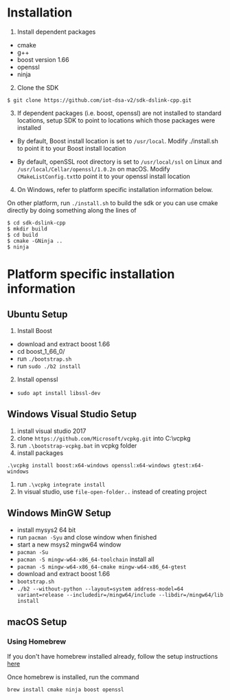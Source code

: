 # Installation

1. Install dependent packages
  * cmake
  * g++
  * boost version 1.66
  * openssl
  * ninja

2. Clone the SDK

  `$ git clone https://github.com/iot-dsa-v2/sdk-dslink-cpp.git`

3. If dependent packages (i.e. boost, openssl) are not installed to 
standard locations, setup SDK to point to locations which those packages were installed

  - By default, Boost install location is set to `/usr/local`. Modify ./install.sh to point it to your Boost install location

  - By default, openSSL root directory is set to `/usr/local/ssl` on Linux and `/usr/local/Cellar/openssl/1.0.2n` on macOS. Modify `CMakeListConfig.txt`to point it to your openssl install location

4. On Windows, refer to platform specific installation information below.

  On other platform, run ```./install.sh``` to build the sdk or you can use cmake directly by doing something along the lines of

  ```
  $ cd sdk-dslink-cpp
  $ mkdir build
  $ cd build
  $ cmake -GNinja ..
  $ ninja
  ```


# Platform specific installation information

## Ubuntu Setup
1. Install Boost
  - download and extract boost 1.66
  - cd boost_1_66_0/
  - run `./bootstrap.sh`
  - run `sudo ./b2 install`

2. Install openssl
  - `sudo apt install libssl-dev`

## Windows Visual Studio Setup

1. install visual studio 2017
1. clone `https://github.com/Microsoft/vcpkg.git`
 into C:\vcpkg
1. run `.\bootstrap-vcpkg.bat` in vcpkg folder
1. install packages
```
.\vcpkg install boost:x64-windows openssl:x64-windows gtest:x64-windows
```
1. run `.\vcpkg integrate install`
1. In visual studio, use `file-open-folder..` instead of creating project 

## Windows MinGW Setup

* install mysys2 64 bit
* run `pacman -Syu` and close window when finished
* start a new msys2 mingw64 window
* `pacman -Su`
* `pacman -S mingw-w64-x86_64-toolchain` install all
* `pacman -S mingw-w64-x86_64-cmake mingw-w64-x86_64-gtest`
* download and extract boost 1.66
* `bootstrap.sh`
* `./b2 --without-python --layout=system address-model=64 variant=release --includedir=/mingw64/include --libdir=/mingw64/lib install`

## macOS Setup

### Using Homebrew

If you don't have homebrew installed already, follow the setup instructions [here](https://brew.sh/)

Once homebrew is installed, run the command

```brew install cmake ninja boost openssl```

